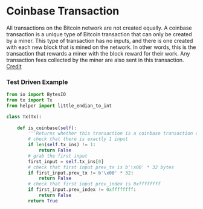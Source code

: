 
# Coinbase Transaction

All transactions on the Bitcoin network are not created equally. A coinbase transaction is a unique type of Bitcoin transaction that can only be created by a miner. This type of transaction has no inputs, and there is one created with each new block that is mined on the network. In other words, this is the transaction that rewards a miner with the block reward for their work. Any transaction fees collected by the miner are also sent in this transaction. [Credit](https://blog.cex.io/bitcoin-dictionary/coinbase-transaction-12088)

### Test Driven Example


```python
from io import BytesIO
from tx import Tx
from helper import little_endian_to_int

class Tx(Tx):
    
    def is_coinbase(self):
        '''Returns whether this transaction is a coinbase transaction or not'''
        # check that there is exactly 1 input
        if len(self.tx_ins) != 1:
            return False
        # grab the first input
        first_input = self.tx_ins[0]
        # check that first input prev_tx is b'\x00' * 32 bytes
        if first_input.prev_tx != b'\x00' * 32:
            return False
        # check that first input prev_index is 0xffffffff
        if first_input.prev_index != 0xffffffff:
            return False
        return True
```
